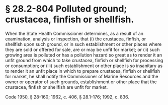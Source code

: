 # § 28.2-804 Polluted ground; crustacea, finfish or shellfish.

<p>When the State Health Commissioner determines, as a result of an examination, analysis or inspection, that (i) the crustacea, finfish, or shellfish upon such ground, or in such establishment or other places where they are sold or offered for sale, are or may be unfit for market; or (ii) such growing area is polluted or has a pollution hazard so great as to render it an unfit ground from which to take crustacea, finfish or shellfish for processing or consumption; or (iii) such establishment or other place is so insanitary as to render it an unfit place in which to prepare crustacea, finfish or shellfish for market, he shall notify the Commissioner of Marine Resources and the owner or operator of such grounds, establishment or other place that the crustacea, finfish or shellfish are unfit for market.</p><p>Code 1950, § 28-160; 1962, c. 406, § 28.1-176; 1992, c. 836.</p>